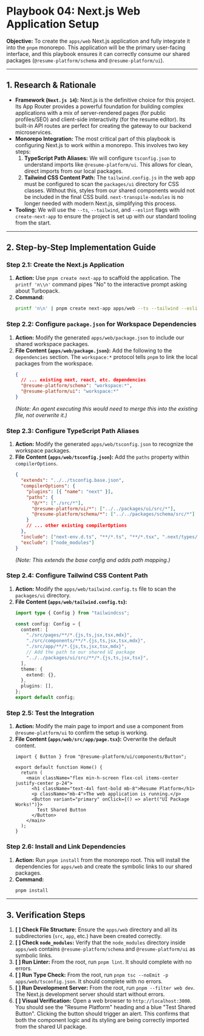 # Playbook 04: Next.js Web Application Setup

**Objective:** To create the `apps/web` Next.js application and fully integrate it into the `pnpm` monorepo. This application will be the primary user-facing interface, and this playbook ensures it can correctly consume our shared packages (`@resume-platform/schema` and `@resume-platform/ui`).

---

## 1. Research & Rationale

-   **Framework (`Next.js 14`):** Next.js is the definitive choice for this project. Its App Router provides a powerful foundation for building complex applications with a mix of server-rendered pages (for public profiles/SEO) and client-side interactivity (for the resume editor). Its built-in API routes are perfect for creating the gateway to our backend microservices.
-   **Monorepo Integration:** The most critical part of this playbook is configuring Next.js to work within a monorepo. This involves two key steps:
    1.  **TypeScript Path Aliases:** We will configure `tsconfig.json` to understand imports like `@resume-platform/ui`. This allows for clean, direct imports from our local packages.
    2.  **Tailwind CSS Content Path:** The `tailwind.config.js` in the web app must be configured to scan the `packages/ui` directory for CSS classes. Without this, styles from our shared components would not be included in the final CSS build. `next-transpile-modules` is no longer needed with modern Next.js, simplifying this process.
-   **Tooling:** We will use the `--ts`, `--tailwind`, and `--eslint` flags with `create-next-app` to ensure the project is set up with our standard tooling from the start.

---

## 2. Step-by-Step Implementation Guide

### **Step 2.1: Create the Next.js Application**

1.  **Action:** Use `pnpm create next-app` to scaffold the application. The `printf 'n\\n'` command pipes "No" to the interactive prompt asking about Turbopack.
2.  **Command:**
    ```bash
    printf 'n\n' | pnpm create next-app apps/web --ts --tailwind --eslint --app --src-dir --import-alias "@/*"
    ```

### **Step 2.2: Configure `package.json` for Workspace Dependencies**

1.  **Action:** Modify the generated `apps/web/package.json` to include our shared workspace packages.
2.  **File Content (`apps/web/package.json`):** Add the following to the `dependencies` section. The `workspace:*` protocol tells `pnpm` to link the local packages from the workspace.
    ```json
    {
      // ... existing next, react, etc. dependencies
      "@resume-platform/schema": "workspace:*",
      "@resume-platform/ui": "workspace:*"
    }
    ```
    *(Note: An agent executing this would need to merge this into the existing file, not overwrite it.)*

### **Step 2.3: Configure TypeScript Path Aliases**

1.  **Action:** Modify the generated `apps/web/tsconfig.json` to recognize the workspace packages.
2.  **File Content (`apps/web/tsconfig.json`):** Add the `paths` property within `compilerOptions`.
    ```json
    {
      "extends": "../../tsconfig.base.json",
      "compilerOptions": {
        "plugins": [{ "name": "next" }],
        "paths": {
          "@/*": ["./src/*"],
          "@resume-platform/ui/*": ["../../packages/ui/src/*"],
          "@resume-platform/schema/*": ["../../packages/schema/src/*"]
        }
        // ... other existing compilerOptions
      },
      "include": ["next-env.d.ts", "**/*.ts", "**/*.tsx", ".next/types/**/*.ts"],
      "exclude": ["node_modules"]
    }
    ```
    *(Note: This extends the base config and adds path mapping.)*

### **Step 2.4: Configure Tailwind CSS Content Path**

1.  **Action:** Modify the `apps/web/tailwind.config.ts` file to scan the `packages/ui` directory.
2.  **File Content (`apps/web/tailwind.config.ts`):**
    ```typescript
    import type { Config } from "tailwindcss";

    const config: Config = {
      content: [
        "./src/pages/**/*.{js,ts,jsx,tsx,mdx}",
        "./src/components/**/*.{js,ts,jsx,tsx,mdx}",
        "./src/app/**/*.{js,ts,jsx,tsx,mdx}",
        // Add the path to our shared UI package
        "../../packages/ui/src/**/*.{js,ts,jsx,tsx}",
      ],
      theme: {
        extend: {},
      },
      plugins: [],
    };
    export default config;
    ```

### **Step 2.5: Test the Integration**

1.  **Action:** Modify the main page to import and use a component from `@resume-platform/ui` to confirm the setup is working.
2.  **File Content (`apps/web/src/app/page.tsx`):** Overwrite the default content.
    ```tsx
    import { Button } from "@resume-platform/ui/components/Button";

    export default function Home() {
      return (
        <main className="flex min-h-screen flex-col items-center justify-center p-24">
          <h1 className="text-4xl font-bold mb-8">Resume Platform</h1>
          <p className="mb-4">The web application is running.</p>
          <Button variant="primary" onClick={() => alert("UI Package Works!")}>
            Test Shared Button
          </Button>
        </main>
      );
    }
    ```

### **Step 2.6: Install and Link Dependencies**

1.  **Action:** Run `pnpm install` from the monorepo root. This will install the dependencies for `apps/web` and create the symbolic links to our shared packages.
2.  **Command:**
    ```bash
    pnpm install
    ```

---

## 3. Verification Steps

1.  **[ ] Check File Structure:** Ensure the `apps/web` directory and all its subdirectories (`src`, `app`, etc.) have been created correctly.
2.  **[ ] Check `node_modules`:** Verify that the `node_modules` directory inside `apps/web` contains `@resume-platform/schema` and `@resume-platform/ui` as symbolic links.
3.  **[ ] Run Linter:** From the root, run `pnpm lint`. It should complete with no errors.
4.  **[ ] Run Type Check:** From the root, run `pnpm tsc --noEmit -p apps/web/tsconfig.json`. It should complete with no errors.
5.  **[ ] Run Development Server:** From the root, run `pnpm --filter web dev`. The Next.js development server should start without errors.
6.  **[ ] Visual Verification:** Open a web browser to `http://localhost:3000`. You should see the "Resume Platform" heading and a blue "Test Shared Button". Clicking the button should trigger an alert. This confirms that both the component logic and its styling are being correctly imported from the shared UI package.